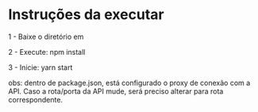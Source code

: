 # Instruções da executar

1 - Baixe o diretório em 

2 - Execute:
    npm install

3 - Inicie:
    yarn start

obs: dentro de package.json, está configurado o proxy de conexão com a API. Caso a rota/porta da API mude, será preciso alterar para rota correspondente.


